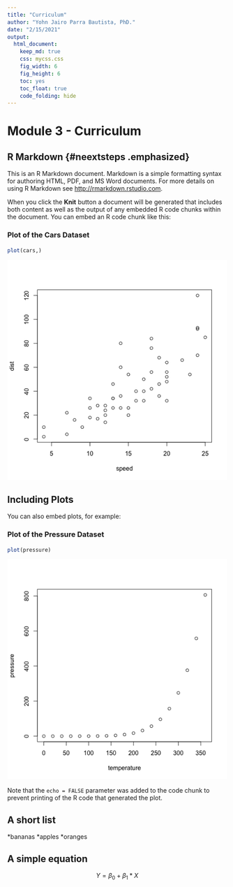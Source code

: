 ```yaml
---
title: "Curriculum"
author: "Yohn Jairo Parra Bautista, PhD."
date: "2/15/2021"
output: 
  html_document:
    keep_md: true 
    css: mycss.css
    fig_width: 6
    fig_height: 6
    toc: yes
    toc_float: true
    code_folding: hide
---
```




# Module 3 - Curriculum

## R Markdown {#neextsteps .emphasized}

This is an R Markdown document. Markdown is a simple formatting syntax for authoring HTML, PDF, and MS Word documents. For more details on using R Markdown see <http://rmarkdown.rstudio.com>.

When you click the **Knit** button a document will be generated that includes both content as well as the output of any embedded R code chunks within the document. You can embed an R code chunk like this:

### Plot of the Cars Dataset


```r
plot(cars,)
```

![](index_files/figure-html/cars-1.png)<!-- -->

## Including Plots

You can also embed plots, for example:

### Plot of the Pressure Dataset


```r
plot(pressure)
```

![](index_files/figure-html/pressure-1.png)<!-- -->

Note that the `echo = FALSE` parameter was added to the code chunk to prevent printing of the R code that generated the plot.

## A short list

*bananas
*apples
*oranges

## A simple equation

$$ Y = \beta_0 + \beta_1*X $$

